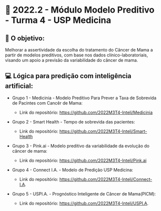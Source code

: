 # 🙋‍ 2022.2 - Módulo Modelo Preditivo - Turma 4 - USP Medicina

## 🎯 O objetivo:
Melhorar a assertividade da escolha do tratamento do Câncer de Mama a partir de modelos preditivos, com base nos dados clínico-laboratoriais, visando um apoio a previsão da variabilidade do câncer de mama.

## 💻 Lógica para predição com inteligência artificial:

- Grupo 1 - Medicinia - Modelo Preditivo Para Prever a Taxa de Sobrevida de Pacintes com Cancêr de Mama:
  - Link do repositório: https://github.com/2022M3T4-Inteli/Medicinia

- Grupo 2 - Smart Health - Tempo de sobrevida das pacientes:
  - Link do repositório: https://github.com/2022M3T4-Inteli/Smart-Health
  
- Grupo 3 - Pink.ai - Modelo preditivo da variabilidade da evolução do câncer de mama:
  - Link do repositório: https://github.com/2022M3T4-Inteli/Pink.ai
  
- Grupo 4 - Connect I.A. - Modelo de Predição USP Medicina:
  - Link do repositório: https://github.com/2022M3T4-Inteli/Connect-I.A.
  
- Grupo 5 - USPI.A. - Prognóstico Inteligente de Câncer de Mama(PICM):
  - Link do repositório: https://github.com/2022M3T4-Inteli/USPI.A.
